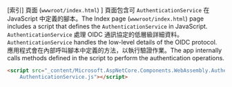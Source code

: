 <span data-ttu-id="f2336-101">[索引] 頁面 (`wwwroot/index.html`) ] 頁面包含可 `AuthenticationService` 在 JavaScript 中定義的腳本。</span><span class="sxs-lookup"><span data-stu-id="f2336-101">The Index page (`wwwroot/index.html`) page includes a script that defines the `AuthenticationService` in JavaScript.</span></span> <span data-ttu-id="f2336-102">`AuthenticationService` 處理 OIDC 通訊協定的低層級詳細資料。</span><span class="sxs-lookup"><span data-stu-id="f2336-102">`AuthenticationService` handles the low-level details of the OIDC protocol.</span></span> <span data-ttu-id="f2336-103">應用程式會在內部呼叫腳本中定義的方法，以執行驗證作業。</span><span class="sxs-lookup"><span data-stu-id="f2336-103">The app internally calls methods defined in the script to perform the authentication operations.</span></span>

```html
<script src="_content/Microsoft.AspNetCore.Components.WebAssembly.Authentication/
    AuthenticationService.js"></script>
```
